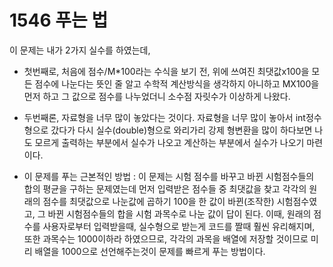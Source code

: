 # 1546 푸는 법

이 문제는 내가 2가지 실수를 하였는데,
* 첫번째로, 처음에 점수/M*100라는 수식을 보기 전, 위에 쓰여진 최댓값x100을 모든 점수에 나눈다는 뜻인 줄 알고 수학적 계산방식을 생각하지 아니하고 MX100을 먼저 하고 그 값으로 점수를 나누었더니 소수점 자릿수가 이상하게 나왔다. 
* 두번째론, 자료형을 너무 많이 놓았다는 것이다. 자료형을 너무 많이 놓아서 int정수형으로 갔다가 다시 실수(double)형으로 와리가리 강제 형변환을 많이 하다보면 나도 모르게 출력하는 부분에서 실수가 나오고 계산하는 부분에서 실수가 나오기 마련이다.

* 이 문제를 푸는 근본적인 방법 : 이 문제는 시험 점수를 바꾸고 바뀐 시험점수들의 합의 평균을 구하는 문제였는데 먼저 입력받은 점수들 중 최댓값을 찾고 각각의 원래의 점수를 최댓값으로 나눈값에 곱하기 100을 한 값이 바뀐(조작한) 시험점수였고, 그 바뀐 시험점수들의 합을 시험 과목수로 나눈 값이 답이 된다. 이때, 원래의 점수를 사용자로부터  입력받을때, 실수형으로 받는게 코드를 짤때 훨씬 유리해지며, 또한 과목수는 1000이하라 하였으므로, 각각의 과목을 배열에 저장할 것이므로 미리 배열을 1000으로 선언해주는것이 문제를 빠르게 푸는 방법이다.